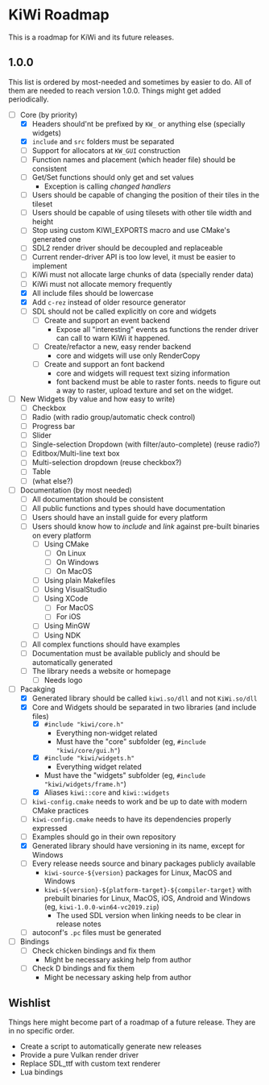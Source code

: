 # KiWi Roadmap

This is a roadmap for KiWi and its future releases.

## 1.0.0

This list is ordered by most-needed and sometimes by easier to do. All of them
are needed to reach version 1.0.0. Things might get added periodically.

- [ ] Core (by priority)
  - [x] Headers should'nt be prefixed by `KW_` or anything else (specially
    widgets)
  - [x] `include` and `src` folders must be separated
  - [ ] Support for allocators at `KW_GUI` construction
  - [ ] Function names and placement (which header file) should be consistent
  - [ ] Get/Set functions should only get and set values
    - Exception is calling *changed handlers*
  - [ ] Users should be capable of changing the position of their tiles in the
        tileset
  - [ ] Users should be capable of using tilesets with other tile width and
        height
  - [ ] Stop using custom KIWI_EXPORTS macro and use CMake's generated one
  - [ ] SDL2 render driver should be decoupled and replaceable
  - [ ] Current render-driver API is too low level, it must be easier to
        implement
  - [ ] KiWi must not allocate large chunks of data (specially render data)
  - [ ] KiWi must not allocate memory frequently
  - [x] All include files should be lowercase
  - [x] Add `c-rez` instead of older resource generator
  - [ ] SDL should not be called explicitly on core and widgets
    - [ ] Create and support an event backend
      - Expose all "interesting" events as functions the render driver can call
        to warn KiWi it happened.
    - [ ] Create/refactor a new, easy render backend
      - core and widgets will use only RenderCopy
    - [ ] Create and support an font backend
      - core and widgets will request text sizing information
      - font backend must be able to raster fonts. needs to figure out a way to
        raster, upload texture and set on the widget.
- [ ] New Widgets (by value and how easy to write)
  - [ ] Checkbox
  - [ ] Radio (with radio group/automatic check control)
  - [ ] Progress bar
  - [ ] Slider
  - [ ] Single-selection Dropdown (with filter/auto-complete) (reuse radio?)
  - [ ] Editbox/Multi-line text box
  - [ ] Multi-selection dropdown (reuse checkbox?)
  - [ ] Table
  - [ ] (what else?)
- [ ] Documentation (by most needed)
  - [ ] All documentation should be consistent
  - [ ] All public functions and types should have documentation
  - [ ] Users should have an install guide for every platform
  - [ ] Users should know how to *include* and *link* against pre-built binaries
        on every platform
    - [ ] Using CMake
      - [ ] On Linux
      - [ ] On Windows
      - [ ] On MacOS
    - [ ] Using plain Makefiles
    - [ ] Using VisualStudio
    - [ ] Using XCode
      - [ ] For MacOS
      - [ ] For iOS
    - [ ] Using MinGW
    - [ ] Using NDK
  - [ ] All complex functions should have examples
  - [ ] Documentation must be available publicly and should be automatically
        generated
  - [ ] The library needs a website or homepage
     - [ ] Needs logo
- [ ] Pacakging
  - [x] Generated library should be called `kiwi.so/dll` and not `KiWi.so/dll`
  - [x] Core and Widgets should be separated in two libraries (and include
        files)
      - [x] `#include "kiwi/core.h"`
         - Everything non-widget related
         - Must have the "core" subfolder (eg, `#include "kiwi/core/gui.h"`)
      - [x] `#include "kiwi/widgets.h"`
         - Everything widget related
      -    Must have the "widgets" subfolder (eg, `#include
           "kiwi/widgets/frame.h"`)
    -  [x] Aliases `kiwi::core` and `kiwi::widgets`
  - [ ] `kiwi-config.cmake` needs to work and be up to date with modern CMake
        practices
  - [ ] `kiwi-config.cmake` needs to have its dependencies properly expressed
  - [ ] Examples should go in their own repository
  - [x] Generated library should have versioning in its name, except for Windows
  - [ ] Every release needs source and binary packages publicly available
     - `kiwi-source-${version}` packages for Linux, MacOS and Windows
    -  `kiwi-${version}-${platform-target}-${compiler-target}` with prebuilt
       binaries for Linux, MacOS, iOS, Android and Windows (eg,
       `kiwi-1.0.0-win64-vc2019.zip`)
        - The used SDL version when linking needs to be clear in release notes
  - [ ] autoconf's `.pc` files must be generated
- [ ] Bindings
  - [ ] Check chicken bindings and fix them
    - Might be necessary asking help from author
  - [ ] Check D bindings and fix them
    - Might be necessary asking help from author

## Wishlist

Things here might become part of a roadmap of a future release. They are in no
specific order.

- Create a script to automatically generate new releases
- Provide a pure Vulkan render driver
- Replace SDL_ttf with custom text renderer
- Lua bindings